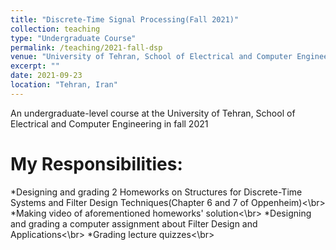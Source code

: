 ```yaml
---
title: "Discrete-Time Signal Processing(Fall 2021)"
collection: teaching
type: "Undergraduate Course"
permalink: /teaching/2021-fall-dsp
venue: "University of Tehran, School of Electrical and Computer Engineering"
excerpt: ""
date: 2021-09-23
location: "Tehran, Iran"
---
```

An undergraduate-level course at the University of Tehran, School of Electrical and Computer Engineering in fall 2021

My Responsibilities:
=====

*Designing and grading 2 Homeworks on Structures for Discrete-Time Systems and Filter Design Techniques(Chapter 6 and 7 of Oppenheim)<\br>
*Making video of aforementioned homeworks' solution<\br>
*Designing and grading a computer assignment about Filter Design and Applications<\br>
*Grading lecture quizzes<\br>

